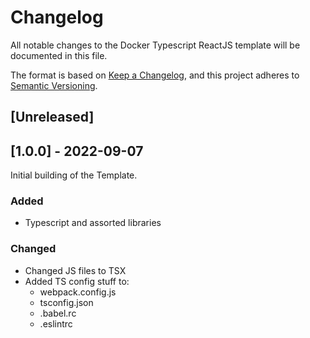 # Changelog
All notable changes to the Docker Typescript ReactJS template will be documented in this file.

The format is based on [Keep a Changelog](https://keepachangelog.com/en/1.0.0/),
and this project adheres to [Semantic Versioning](https://semver.org/spec/v2.0.0.html).

## [Unreleased]

## [1.0.0] - 2022-09-07
Initial building of the Template.

### Added
- Typescript and assorted libraries

### Changed
- Changed JS files to TSX
- Added TS config stuff to:
  - webpack.config.js
  - tsconfig.json
  - .babel.rc
  - .eslintrc